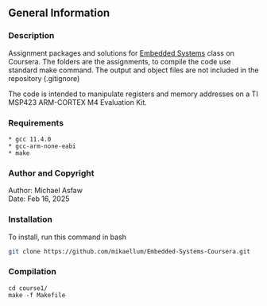 ## General Information

### Description

Assignment packages and solutions for [Embedded Systems](https://www.coursera.org/learn/introduction-embedded-systems) class on Coursera.
The folders are the assignments, to compile the code use standard make command.
The output and object files are not included in the repository (.gitignore)

The code is intended to manipulate registers and memory addresses on a TI MSP423 ARM-CORTEX M4
Evaluation Kit.

### Requirements

	* gcc 11.4.0
	* gcc-arm-none-eabi
	* make

### Author and Copyright

Author: Michael Asfaw\
Date: Feb 16, 2025

### Installation

To install, run this command in bash

```bash
git clone https://github.com/mikaellum/Embedded-Systems-Coursera.git
```

### Compilation

```shell
cd course1/
make -f Makefile
```
